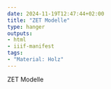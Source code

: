 ```yaml
---
date: 2024-11-19T12:47:44+02:00
title: "ZET Modelle"
type: hanger
outputs:
- html
- iiif-manifest
tags:
- "Material: Holz"
---
```

ZET Modelle
